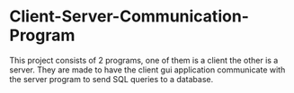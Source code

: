 Client-Server-Communication-Program
===================================
This project consists of 2 programs, one of them is a client the other is a server. They are made to have the client gui application communicate with the server program to send SQL queries to a database.
